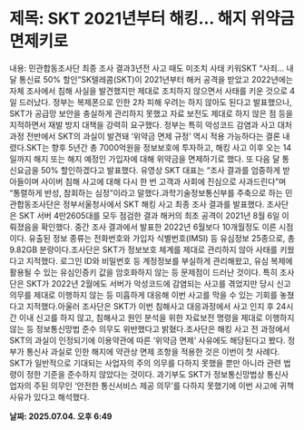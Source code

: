 # **제목: SKT 2021년부터 해킹… 해지 위약금 면제키로**

  내용: 민관합동조사단 최종 조사 결과3년전 사고 때도 미조치 사태 키워SKT “사죄… 내달 통신료 50% 할인”SK텔레콤(SKT)이 2021년부터 해커 공격을 받았고 2022년에는 자체 조사에서 침해 사실을 발견했지만 제대로 조치하지 않으면서 사태를 키운 것으로 4일 드러났다. 정부는 복제폰으로 인한 2차 피해 우려는 하지 않아도 된다고 발표했으나, SKT가 공급망 보안을 충실하게 관리하지 못했고 자료 보전도 제대로 하지 않은 점 등을 지적하면서 재발 방지 대책을 강력히 요구했다. 정부는 특히 악성코드 감염과 사고 대처 과정 전반에서 SKT의 과실이 발견돼 ‘위약금 면제 규정’ 역시 적용 가능하다는 결론 내렸다.SKT는 향후 5년간 총 7000억원을 정보보호에 투자하고, 해킹 사고 이후 오는 14일까지 해지 또는 해지 예정인 가입자에 대해 위약금을 면제하기로 했다. 또 다음 달 통신요금을 50% 할인하겠다고 발표했다. 유영상 SKT 대표는 “조사 결과를 엄중하게 받아들이며 사이버 침해 사고에 대해 다시 한 번 고객과 사회에 진심으로 사과드린다”며 “통렬하게 반성, 참회하는 심정”이라고 말했다.과학기술정보통신부를 주축으로 하는 민관합동조사단은 정부서울청사에서 SKT 해킹 사고 최종 조사 결과를 발표했다. 조사단은 SKT 서버 4만2605대를 모두 점검한 결과 해커의 최초 공격이 2021년 8월 6일 이뤄졌음을 확인했다. 중간 조사 결과에서 발표한 2022년 6월보다 10개월정도 이른 시점이다. 유출된 정보 종류는 전화번호와 가입자 식별번호(IMSI) 등 유심정보 25종으로, 총 9.82GB 분량이다.조사단은 SKT가 정보보호 체계를 제대로 관리하지 않아 사태를 키웠다고 지적했다. 로그인 ID와 비밀번호 등 계정정보를 부실하게 관리해왔고, 유심 복제에 활용될 수 있는 유심인증키 값을 암호화하지 않는 등 문제점이 드러난 것이다. 특히 조사단은 SKT가 2022년 2월에도 서버가 악성코드에 감염되는 사고를 겪었지만 당시 신고 의무를 제대로 이행하지 않는 등 미흡하게 대응해 이번 사고를 막을 수 있는 기회를 놓쳤다고 지적했다.아울러 조사단은 SKT가 이번 침해사고 대응과정에서 사고 인지 후 24시간 이내 신고를 하지 않고, 침해사고 원인 분석을 위한 자료보전 명령을 제대로 이행하지 않는 등 정보통신망법 준수 의무도 위반했다고 밝혔다.조사단은 해킹 사고 전 과정에서 SKT의 과실이 인정되기에 이용약관에 따른 ‘위약금 면제’ 사유에도 해당된다고 봤다. 정부가 통신사 과실로 인한 해지에 약관상 면제 조항을 적용한 것은 이번이 첫 사례다. SKT가 일반적으로 기대되는 사업자의 주의 의무를 다하지 못했을 뿐만 아니라 관련 법령이 정한 기준을 준수하지 않았다는 것이다. 과기부도 SKT가 정보통신망법상 통신사업자의 주된 의무인 ‘안전한 통신서비스 제공 의무’를 다하지 못했기에 이번 사고에 귀책사유가 있다고 해석했다.

  **날짜: 2025.07.04. 오후 6:49**